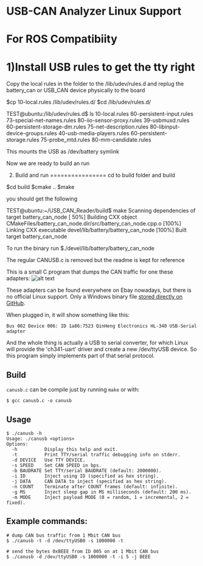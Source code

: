 # USB-CAN Analyzer Linux Support



# For ROS Compatibiity

1)Install USB rules to get the tty right
========================================
Copy the local rules in the folder to the /lib/udev/rules.d
and replug the battery_can or USB_CAN device physically to the board

$cp 10-local.rules /lib/udev/rules.d/
$cd /lib/udev/rules.d/

TEST@ubuntu:/lib/udev/rules.d$ ls
10-local.rules                          60-persistent-input.rules              73-special-net-names.rules         80-iio-sensor-proxy.rules
39-usbmuxd.rules                        60-persistent-storage-dm.rules         75-net-description.rules           80-libinput-device-groups.rules
40-usb-media-players.rules              60-persistent-storage.rules            75-probe_mtd.rules                 80-mm-candidate.rules

This mounts the USB as /dev/battery symlink

Now we are ready to build an run

2) Build and run
================
  cd to build folder and build
  
  $cd build
  $cmake ..
  $make
  
  you should get the following
  
TEST@ubuntu:~/USB_CAN_Reader/build$ make 
Scanning dependencies of target battery_can_node
[ 50%] Building CXX object CMakeFiles/battery_can_node.dir/src/battery_can_node.cpp.o
[100%] Linking CXX executable devel/lib/battery/battery_can_node
[100%] Built target battery_can_node


To run the binary run
$./devel/lib/battery/battery_can_node



The regular CANUSB.c is removed but the readme is kept for reference
  
This is a small C program that dumps the CAN traffic for one these adapters:
![alt text](USB-CAN.jpg)

These adapters can be found everywhere on Ebay nowadays, but there is no official Linux support. Only a Windows binary file [stored directly on GitHub](https://github.com/SeeedDocument/USB-CAN_Analyzer).

When plugged in, it will show something like this:
```
Bus 002 Device 006: ID 1a86:7523 QinHeng Electronics HL-340 USB-Serial adapter
```
And the whole thing is actually a USB to serial converter, for which Linux will provide the 'ch341-uart' driver and create a new /dev/ttyUSB device. So this program simply implements part of that serial protocol.

## Build

`canusb.c` can be compile just by running `make` or with:

```
$ gcc canusb.c -o canusb
```
## Usage

```
$ ./canusb -h
Usage: ./canusb <options>
Options:
  -h          Display this help and exit.
  -t          Print TTY/serial traffic debugging info on stderr.
  -d DEVICE   Use TTY DEVICE.
  -s SPEED    Set CAN SPEED in bps.
  -b BAUDRATE Set TTY/serial BAUDRATE (default: 2000000).
  -i ID       Inject using ID (specified as hex string).
  -j DATA     CAN DATA to inject (specified as hex string).
  -n COUNT    Terminate after COUNT frames (default: infinite).
  -g MS       Inject sleep gap in MS milliseconds (default: 200 ms).
  -m MODE     Inject payload MODE (0 = random, 1 = incremental, 2 = fixed).
```


## Example commands:
```
# dump CAN bus traffic from 1 Mbit CAN bus
$ ./canusb -t -d /dev/ttyUSB0 -s 1000000 -t

# send the bytes 0xBEEE from ID 005 on at 1 Mbit CAN bus
$ ./canusb -d /dev/ttyUSB0 -s 1000000 -t -i 5 -j BEEE
```
